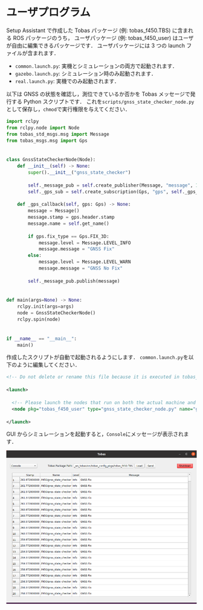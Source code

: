 # ユーザプログラム

Setup Assistant で作成した Tobas パッケージ (例: tobas_f450.TBS) に含まれる ROS パッケージのうち，
ユーザパッケージ (例: tobas_f450_user) はユーザが自由に編集できるパッケージです．
ユーザパッケージには 3 つの launch ファイルが含まれます．

- `common.launch.py`: 実機とシミュレーションの両方で起動されます．
- `gazebo.launch.py`: シミュレーション時のみ起動されます．
- `real.launch.py`: 実機でのみ起動されます．

以下は GNSS の状態を確認し，測位できているか否かを Tobas メッセージで発行する Python スクリプトです．
これを`scripts/gnss_state_checker_node.py`として保存し，`chmod`で実行権限を与えてください．

```python
import rclpy
from rclpy.node import Node
from tobas_std_msgs.msg import Message
from tobas_msgs.msg import Gps


class GnssStateCheckerNode(Node):
    def __init__(self) -> None:
        super().__init__("gnss_state_checker")

        self._message_pub = self.create_publisher(Message, "message", 1)
        self._gps_sub = self.create_subscription(Gps, "gps", self._gps_callback, 1)

    def _gps_callback(self, gps: Gps) -> None:
        message = Message()
        message.stamp = gps.header.stamp
        message.name = self.get_name()

        if gps.fix_type == Gps.FIX_3D:
            message.level = Message.LEVEL_INFO
            message.message = "GNSS Fix"
        else:
            message.level = Message.LEVEL_WARN
            message.message = "GNSS No Fix"

        self._message_pub.publish(message)


def main(args=None) -> None:
    rclpy.init(args=args)
    node = GnssStateCheckerNode()
    rclpy.spin(node)


if __name__ == "__main__":
    main()
```

作成したスクリプトが自動で起動されるようにします．
`common.launch.py`を以下のように編集してください．

```xml
<!-- Do not delete or rename this file because it is executed in tobas_f450_config/bringup.launch. -->

<launch>

  <!-- Please launch the nodes that run on both the actual machine and the Gazebo simulation. -->
  <node pkg="tobas_f450_user" type="gnss_state_checker_node.py" name="gnss_state_checker"/>

</launch>
```

GUI からシミュレーションを起動すると，`Console`にメッセージが表示されます．

![console](resources/user_code/console.png)
